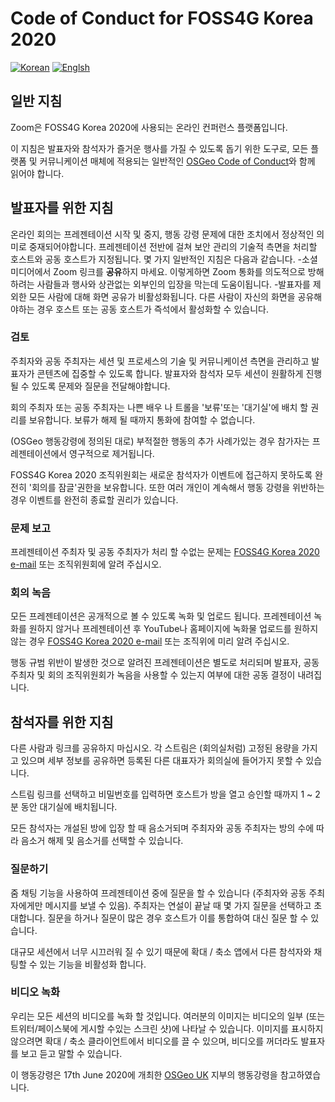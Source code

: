 # Code of Conduct for FOSS4G Korea 2020
[![Korean](https://img.shields.io/badge/language-Korean-blue.svg)](https://foss4g.osgeo.kr/)
[![Englsh](https://img.shields.io/badge/language-English-orange.svg)](en)

## 일반 지침
Zoom은 FOSS4G Korea 2020에 사용되는 온라인 컨퍼런스 플랫폼입니다.

이 지침은 발표자와 참석자가 즐거운 행사를 가질 수 있도록 돕기 위한 도구로, 모든 플랫폼 및 커뮤니케이션 매체에 적용되는 일반적인 [OSGeo Code of Conduct](https://www.osgeo.org/code_of_conduct/)와 함께 읽어야 합니다.

## 발표자를 위한 지침
온라인 회의는 프레젠테이션 시작 및 중지, 행동 강령 문제에 대한 조치에서 정상적인 의미로 중재되어야합니다. 
프레젠테이션 전반에 걸쳐 보안 관리의 기술적 측면을 처리할 호스트와 공동 호스트가 지정됩니다. 
몇 가지 일반적인 지침은 다음과 같습니다.
  -소셜 미디어에서 Zoom 링크를 **공유**하지 마세요. 이렇게하면 Zoom 통화를 의도적으로 방해하려는 사람들과 행사와 상관없는 외부인의 입장을 막는데 도움이됩니다.
  -발표자를 제외한 모든 사람에 대해 화면 공유가 비활성화됩니다. 다른 사람이 자신의 화면을 공유해야하는 경우 호스트 또는 공동 호스트가 즉석에서 활성화할 수 있습니다.

### 검토
주최자와 공동 주최자는 세션 및 프로세스의 기술 및 커뮤니케이션 측면을 관리하고 발표자가 콘텐츠에 집중할 수 있도록 합니다. 
발표자와 참석자 모두 세션이 원활하게 진행될 수 있도록 문제와 질문을 전달해야합니다.

회의 주최자 또는 공동 주최자는 나쁜 배우 나 트롤을 '보류'또는 '대기실'에 배치 할 권리를 보유합니다. 보류가 해제 될 때까지 통화에 참여할 수 없습니다.

(OSGeo 행동강령에 정의된 대로) 부적절한 행동의 추가 사례가있는 경우 참가자는 프레젠테이션에서 영구적으로 제거됩니다.

FOSS4G Korea 2020 조직위원회는 새로운 참석자가 이벤트에 접근하지 못하도록 완전히 '회의를 잠글'권한을 보유합니다. 
또한 여러 개인이 계속해서 행동 강령을 위반하는 경우 이벤트를 완전히 종료할 권리가 있습니다.

### 문제 보고
프레젠테이션 주최자 및 공동 주최자가 처리 할 수없는 문제는 [FOSS4G Korea 2020 e-mail](mailto:osgeo.kr@gmail.com) 또는 조직위원회에 알려 주십시오.

### 회의 녹음
모든 프레젠테이션은 공개적으로 볼 수 있도록 녹화 및 업로드 됩니다. 프레젠테이션 녹화를 원하지 않거나 프레젠테이션 후 YouTube나 홈페이지에 녹화물 업로드를 원하지 않는 경우
[FOSS4G Korea 2020 e-mail](mailto:osgeo.kr@gmail.com) 또는 조직위에 미리 알려 주십시오.

행동 규범 위반이 발생한 것으로 알려진 프레젠테이션은 별도로 처리되며 발표자, 공동 주최자 및 회의 조직위원회가 녹음을 사용할 수 있는지 여부에 대한 공동 결정이 내려집니다.

## 참석자를 위한 지침
다른 사람과 링크를 공유하지 마십시오. 각 스트림은 (회의실처럼) 고정된 용량을 가지고 있으며 세부 정보를 공유하면 등록된 다른 대표자가 회의실에 들어가지 못할 수 있습니다.

스트림 링크를 선택하고 비밀번호를 입력하면 호스트가 방을 열고 승인할 때까지 1 ~ 2분 동안 대기실에 배치됩니다.

모든 참석자는 개설된 방에 입장 할 때 음소거되며 주최자와 공동 주최자는 방의 수에 따라 음소거 해제 및 음소거를 선택할 수 있습니다.

### 질문하기
줌 채팅 기능을 사용하여 프레젠테이션 중에 질문을 할 수 있습니다 (주최자와 공동 주최자에게만 메시지를 보낼 수 있음). 
주최자는 연설이 끝날 때 몇 가지 질문을 선택하고 초대합니다. 질문을 하거나 질문이 많은 경우 호스트가 이를 통합하여 대신 질문 할 수 있습니다.

대규모 세션에서 너무 시끄러워 질 수 있기 때문에 확대 / 축소 앱에서 다른 참석자와 채팅할 수 있는 기능을 비활성화 합니다.

### 비디오 녹화
우리는 모든 세션의 비디오를 녹화 할 것입니다. 
여러분의 이미지는 비디오의 일부 (또는 트위터/페이스북에 게시할 수있는 스크린 샷)에 나타날 수 있습니다. 
이미지를 표시하지 않으려면 확대 / 축소 클라이언트에서 비디오를 끌 수 있으며, 비디오를 꺼더라도 발표자를 보고 듣고 말할 수 있습니다.


이 행동강령은 17th June 2020에 개최한 [OSGeo UK](https://uk.osgeo.org/foss4gukonline2020/code-of-conduct) 지부의 행동강령을 참고하였습니다.
